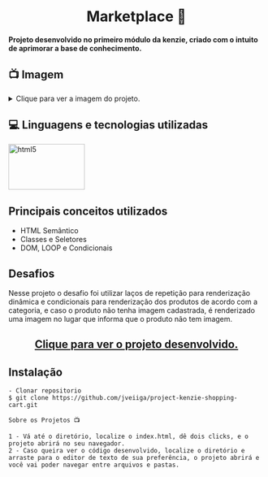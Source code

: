 <h1 align="center">Marketplace 🏬</h1>
<h4>Projeto desenvolvido no primeiro módulo da kenzie, criado com o intuito de aprimorar a base de conhecimento.</h4>

## 📺 Imagem

<details>
  
<summary>Clique para ver a imagem do projeto.</summary>
  
![Printscreen](https://github.com/community/community/assets/57195630/e796d653-dc4a-4c92-af18-e208c748dc40)

</details> 

## 💻 Linguagens e tecnologias utilizadas
<p align="left"> 
<img src="https://fiverr-res.cloudinary.com/images/t_main1,q_auto,f_auto/gigs/105040166/original/a068aa0bf723f101aea775be086bf91be5debc12/solve-html-css-js-or-js-library-problems.png" alt="html5" width="150" height="90" max-width="100%">

## Principais conceitos utilizados  

  - HTML Semântico
  - Classes e Seletores
  - DOM, LOOP e Condicionais 
  
## Desafios
  Nesse projeto o desafio foi utilizar laços de repetição para renderização dinâmica e condicionais para renderização dos produtos de acordo com a categoria, e caso o produto não tenha imagem cadastrada, é renderizado uma imagem no lugar que informa que o produto não tem imagem. 
  
<h2 align="center"><a target=blank href="https://jveiiga.github.io/project-kenzie-shopping-cart/">Clique para ver o projeto desenvolvido.</a></h2>

## Instalação

    - Clonar repositorio
    $ git clone https://github.com/jveiiga/project-kenzie-shopping-cart.git

    Sobre os Projetos 📺
    
    1 - Vá até o diretório, localize o index.html, dê dois clicks, e o projeto abrirá no seu navegador.
    2 - Caso queira ver o código desenvolvido, localize o diretório e arraste para o editor de texto de sua preferência, o projeto abrirá e você vai poder navegar entre arquivos e pastas.  
